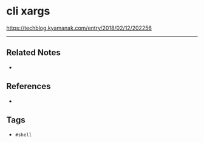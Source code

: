 # cli xargs
https://techblog.kyamanak.com/entry/2018/02/12/202256

---
## Related Notes
- 

## References
- 

## Tags
- `#shell` 